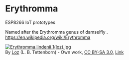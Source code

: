 # Erythromma
ESP8266 IoT prototypes

Named after the Erythromma genus of damselfly .
https://en.wikipedia.org/wiki/Erythromma

<p><a href="https://en.wikipedia.org/wiki/Goblet-marked_damselfly"><img src="https://upload.wikimedia.org/wikipedia/commons/thumb/3/3a/Erythromma_lindenii_1%28loz%29.jpg/1200px-Erythromma_lindenii_1%28loz%29.jpg" alt="Erythromma lindenii 1(loz).jpg"></a><br>By <a href="//commons.wikimedia.org/wiki/User:Loz" title="User:Loz">Loz</a> (L. B. Tettenborn) - <span class="int-own-work" lang="en">Own work</span>, <a href="https://creativecommons.org/licenses/by-sa/3.0" title="Creative Commons Attribution-Share Alike 3.0">CC BY-SA 3.0</a>, <a href="https://commons.wikimedia.org/w/index.php?curid=20019866">Link</a></p>

